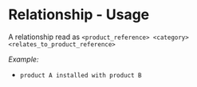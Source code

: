 # Relationship - Usage

A relationship read as `<product_reference> <category> <relates_to_product_reference>`

*Example:*

* `product A installed with product B`
